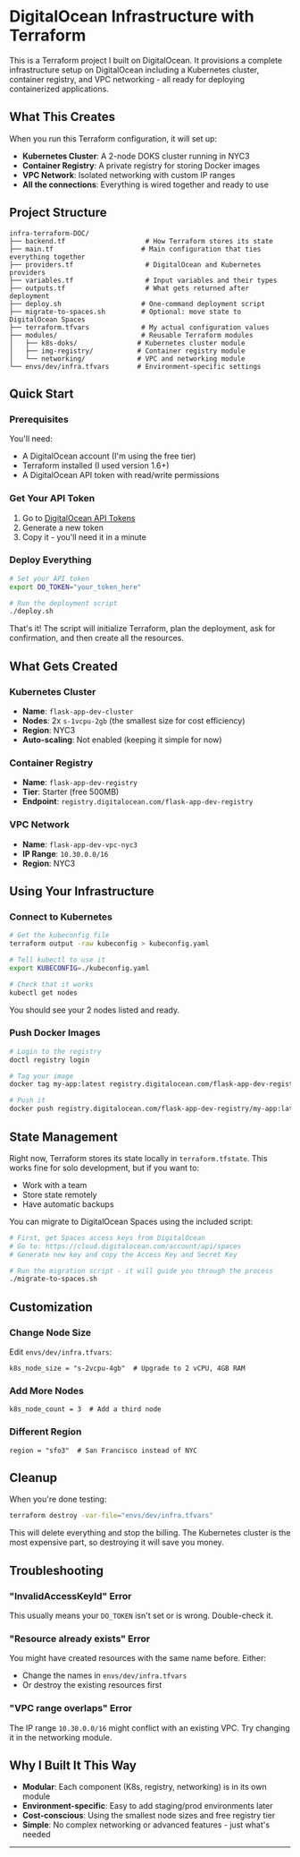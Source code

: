# DigitalOcean Infrastructure with Terraform

This is a Terraform project I built on DigitalOcean. It provisions a complete infrastructure setup on DigitalOcean including a Kubernetes cluster, container registry, and VPC networking - all ready for deploying containerized applications.

## What This Creates

When you run this Terraform configuration, it will set up:

- **Kubernetes Cluster**: A 2-node DOKS cluster running in NYC3
- **Container Registry**: A private registry for storing Docker images
- **VPC Network**: Isolated networking with custom IP ranges
- **All the connections**: Everything is wired together and ready to use

## Project Structure

```
infra-terraform-DOC/
├── backend.tf                    # How Terraform stores its state
├── main.tf                      # Main configuration that ties everything together
├── providers.tf                  # DigitalOcean and Kubernetes providers
├── variables.tf                  # Input variables and their types
├── outputs.tf                    # What gets returned after deployment
├── deploy.sh                    # One-command deployment script
├── migrate-to-spaces.sh         # Optional: move state to DigitalOcean Spaces
├── terraform.tfvars             # My actual configuration values
├── modules/                     # Reusable Terraform modules
│   ├── k8s-doks/               # Kubernetes cluster module
│   ├── img-registry/           # Container registry module
│   └── networking/             # VPC and networking module
└── envs/dev/infra.tfvars       # Environment-specific settings
```

## Quick Start

### Prerequisites

You'll need:
- A DigitalOcean account (I'm using the free tier)
- Terraform installed (I used version 1.6+)
- A DigitalOcean API token with read/write permissions

### Get Your API Token

1. Go to [DigitalOcean API Tokens](https://cloud.digitalocean.com/account/api/tokens)
2. Generate a new token
3. Copy it - you'll need it in a minute

### Deploy Everything

```bash
# Set your API token
export DO_TOKEN="your_token_here"

# Run the deployment script
./deploy.sh
```

That's it! The script will initialize Terraform, plan the deployment, ask for confirmation, and then create all the resources.

## What Gets Created

### Kubernetes Cluster
- **Name**: `flask-app-dev-cluster`
- **Nodes**: 2x `s-1vcpu-2gb` (the smallest size for cost efficiency)
- **Region**: NYC3
- **Auto-scaling**: Not enabled (keeping it simple for now)

### Container Registry
- **Name**: `flask-app-dev-registry`
- **Tier**: Starter (free 500MB)
- **Endpoint**: `registry.digitalocean.com/flask-app-dev-registry`

### VPC Network
- **Name**: `flask-app-dev-vpc-nyc3`
- **IP Range**: `10.30.0.0/16`
- **Region**: NYC3

## Using Your Infrastructure

### Connect to Kubernetes

```bash
# Get the kubeconfig file
terraform output -raw kubeconfig > kubeconfig.yaml

# Tell kubectl to use it
export KUBECONFIG=./kubeconfig.yaml

# Check that it works
kubectl get nodes
```

You should see your 2 nodes listed and ready.

### Push Docker Images

```bash
# Login to the registry
doctl registry login

# Tag your image
docker tag my-app:latest registry.digitalocean.com/flask-app-dev-registry/my-app:latest

# Push it
docker push registry.digitalocean.com/flask-app-dev-registry/my-app:latest
```

## State Management

Right now, Terraform stores its state locally in `terraform.tfstate`. This works fine for solo development, but if you want to:

- Work with a team
- Store state remotely
- Have automatic backups

You can migrate to DigitalOcean Spaces using the included script:

```bash
# First, get Spaces access keys from DigitalOcean
# Go to: https://cloud.digitalocean.com/account/api/spaces
# Generate new key and copy the Access Key and Secret Key

# Run the migration script - it will guide you through the process
./migrate-to-spaces.sh
```

## Customization

### Change Node Size

Edit `envs/dev/infra.tfvars`:
```hcl
k8s_node_size = "s-2vcpu-4gb"  # Upgrade to 2 vCPU, 4GB RAM
```

### Add More Nodes

```hcl
k8s_node_count = 3  # Add a third node
```

### Different Region

```hcl
region = "sfo3"  # San Francisco instead of NYC
```

## Cleanup

When you're done testing:

```bash
terraform destroy -var-file="envs/dev/infra.tfvars"
```

This will delete everything and stop the billing. The Kubernetes cluster is the most expensive part, so destroying it will save you money.

## Troubleshooting

### "InvalidAccessKeyId" Error
This usually means your `DO_TOKEN` isn't set or is wrong. Double-check it.

### "Resource already exists" Error
You might have created resources with the same name before. Either:
- Change the names in `envs/dev/infra.tfvars`
- Or destroy the existing resources first

### "VPC range overlaps" Error
The IP range `10.30.0.0/16` might conflict with an existing VPC. Try changing it in the networking module.

## Why I Built It This Way

- **Modular**: Each component (K8s, registry, networking) is in its own module
- **Environment-specific**: Easy to add staging/prod environments later
- **Cost-conscious**: Using the smallest node sizes and free registry tier
- **Simple**: No complex networking or advanced features - just what's needed

---
